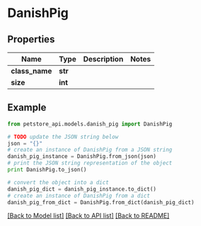 # DanishPig


## Properties
Name | Type | Description | Notes
------------ | ------------- | ------------- | -------------
**class_name** | **str** |  | 
**size** | **int** |  | 

## Example

```python
from petstore_api.models.danish_pig import DanishPig

# TODO update the JSON string below
json = "{}"
# create an instance of DanishPig from a JSON string
danish_pig_instance = DanishPig.from_json(json)
# print the JSON string representation of the object
print DanishPig.to_json()

# convert the object into a dict
danish_pig_dict = danish_pig_instance.to_dict()
# create an instance of DanishPig from a dict
danish_pig_from_dict = DanishPig.from_dict(danish_pig_dict)
```
[[Back to Model list]](../README.md#documentation-for-models) [[Back to API list]](../README.md#documentation-for-api-endpoints) [[Back to README]](../README.md)


